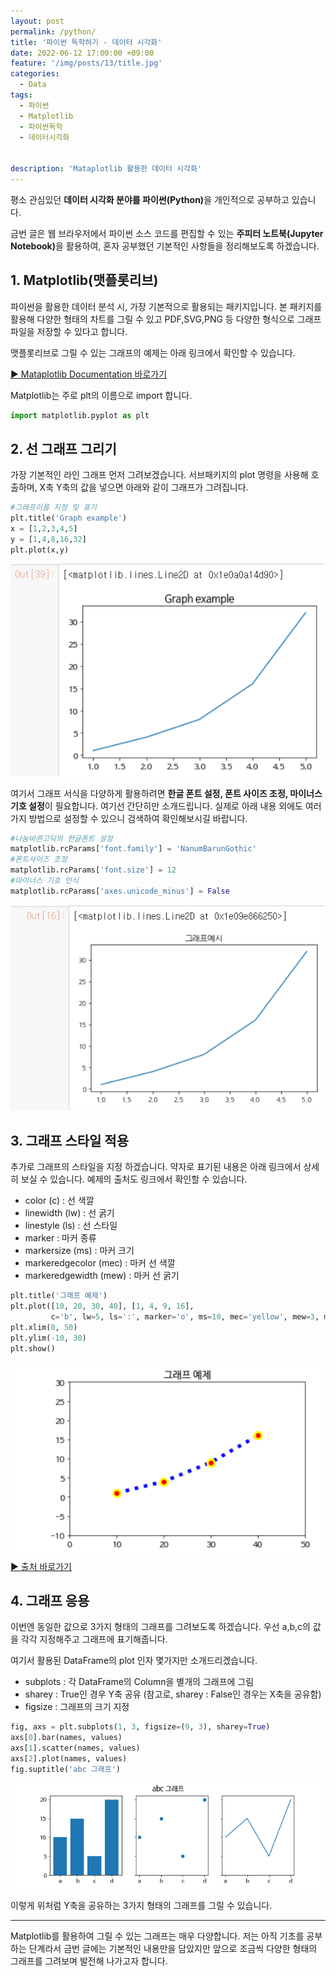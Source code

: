 ```yaml
---
layout: post
permalink: /python/
title: '파이썬 독학하기 - 데이터 시각화'
date: 2022-06-12 17:00:00 +09:00
feature: '/img/posts/13/title.jpg'
categories:
  - Data
tags:
  - 파이썬
  - Matplotlib
  - 파이썬독학
  - 데이터시각화


description: 'Mataplotlib 활용한 데이터 시각화'
---
```


평소 관심있던 <strong>데이터 시각화 분야를 파이썬(Python)</strong>을 개인적으로 공부하고 있습니다.

금번 글은 웹 브라우저에서 파이썬 소스 코드를 편집할 수 있는 <strong>주피터 노트북(Jupyter Notebook)</strong>을 활용하여, 혼자 공부했던 기본적인 사항들을 정리해보도록 하겠습니다.

## 1. Matplotlib(맷플롯리브)  
파이썬을 활용한 데이터 분석 시, 가장 기본적으로 활용되는 패키지입니다. 본 패키지를 활용해 다양한 형태의 차트를 그릴 수 있고 PDF,SVG,PNG 등 다양한 형식으로 그래프 파일을 저장할 수 있다고 합니다.

맷플롯리브로 그릴 수 있는 그래프의 예제는 아래 링크에서 확인할 수 있습니다.

[▶ Mataplotlib Documentation 바로가기](https://matplotlib.org/stable/gallery/index.html)

Matplotlib는 주로 plt의 이름으로 import 합니다.
```python
import matplotlib.pyplot as plt
```
## 2. 선 그래프 그리기
가장 기본적인 라인 그래프 먼저 그려보겠습니다. 서브패키지의 plot 명령을 사용해 호출하며, X축 Y축의 값을 넣으면 아래와 같이 그래프가 그려집니다.

```python
#그래프이름 지정 및 표기
plt.title('Graph example')
x = [1,2,3,4,5]
y = [1,4,8,16,32]
plt.plot(x,y)
```
![02](/img/posts/13/20220612_02.png)

여기서 그래프 서식을 다양하게 활용하려면 <strong>한글 폰트 설정, 폰트 사이즈 조정, 마이너스 기호 설정</strong>이 필요합니다. 여기선 간단히만 소개드립니다. 실제로 아래 내용 외에도 여러가지 방법으로 설정할 수 있으니 검색하여 확인해보시길 바랍니다.

```python
#나눔바른고딕의 한글폰트 설정
matplotlib.rcParams['font.family'] = 'NanumBarunGothic'
#폰트사이즈 조정
matplotlib.rcParams['font.size'] = 12
#마이너스 기호 인식
matplotlib.rcParams['axes.unicode_minus'] = False
```
![03](/img/posts/13/20220612_03.png)

## 3. 그래프 스타일 적용
추가로 그래프의 스타일을 지정 하겠습니다. 약자로 표기된 내용은 아래 링크에서 상세히 보실 수 있습니다. 예제의 출처도 링크에서 확인할 수 있습니다.

- color (c) : 선 색깔
- linewidth (lw) : 선 굵기
- linestyle (ls) : 선 스타일
- marker : 마커 종류
- markersize (ms) : 마커 크기
- markeredgecolor (mec) : 마커 선 색깔
- markeredgewidth (mew) : 마커 선 굵기

```python
plt.title('그래프 예제')
plt.plot([10, 20, 30, 40], [1, 4, 9, 16],
         c='b', lw=5, ls=':', marker='o', ms=10, mec='yellow', mew=3, mfc='r')
plt.xlim(0, 50)
plt.ylim(-10, 30)
plt.show()
```
![04](/img/posts/13/20220612_04.png)
[▶ 출처 바로가기](https://matplotlib.org/stable/gallery/index.html)

## 4. 그래프 응용
이번엔 동일한 값으로 3가지 형태의 그래프를 그려보도록 하겠습니다.
우선 a,b,c의 값을 각각 지정해주고 그래프에 표기해줍니다.

여기서 활용된 DataFrame의 plot 인자 몇가지만 소개드리겠습니다.

- subplots : 각 DataFrame의 Column을 별개의 그래프에 그림
- sharey : True인 경우 Y축 공유 (참고로, sharey : False인 경우는 X축을 공유함)
- figsize : 그래프의 크기 지정

```python
fig, axs = plt.subplots(1, 3, figsize=(9, 3), sharey=True)
axs[0].bar(names, values)
axs[1].scatter(names, values)
axs[2].plot(names, values)
fig.suptitle('abc 그래프')
```
![05](/img/posts/13/abc.png)

이렇게 위처럼 Y축을 공유하는 3가지 형태의 그래프를 그릴 수 있습니다.

---

Matplotlib를 활용하여 그릴 수 있는 그래프는 매우 다양합니다. 저는 아직 기초를 공부하는 단계라서 금번 글에는 기본적인 내용만을 담았지만 앞으로 조금씩 다양한 형태의 그래프를 그려보며 발전해 나가고자 합니다.  
